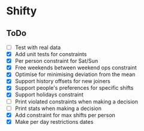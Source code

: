 # Shifty

## ToDo
- [ ] Test with real data
- [X] Add unit tests for constraints
- [X] Per person constraint for Sat/Sun
- [X] Free weekends between weekend ops constraint
- [X] Optimise for minimising deviation from the mean
- [X] Support history offsets for new joiners
- [X] Support people's preferences for specific shifts
- [X] Support holidays constraint
- [ ] Print violated constraints when making a decision
- [ ] Print stats when making a decision
- [X] Add constraint for max shifts per person
- [X] Make per day restrictions dates
